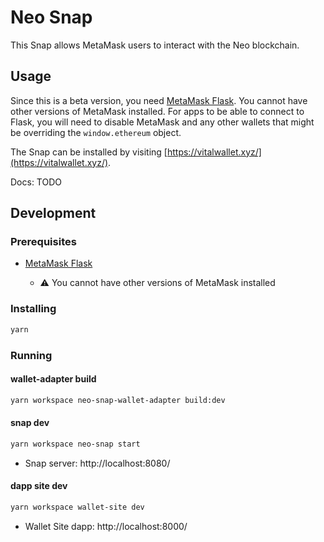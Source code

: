 # Neo Snap

This Snap allows MetaMask users to interact with the Neo blockchain.

## Usage

Since this is a beta version, you need [MetaMask Flask](https://metamask.io/flask/). You cannot have other versions of MetaMask installed. For apps to be able to connect to Flask, you will need to disable MetaMask and any other wallets that might be overriding the `window.ethereum` object.

The Snap can be installed by visiting [https://vitalwallet.xyz/](https://vitalwallet.xyz/).

Docs: TODO

## Development

### Prerequisites

- [MetaMask Flask](https://metamask.io/flask/)

  - ⚠️ You cannot have other versions of MetaMask installed

### Installing

```bash
yarn
```

### Running

#### wallet-adapter build

```bash
yarn workspace neo-snap-wallet-adapter build:dev
```

#### snap dev

```bash
yarn workspace neo-snap start
```

- Snap server: http://localhost:8080/

#### dapp site dev

```bash
yarn workspace wallet-site dev
```

- Wallet Site dapp: http://localhost:8000/
